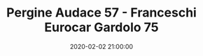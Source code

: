 ---
title: Pergine Audace 57 - Franceschi Eurocar Gardolo 75
date: 2020-02-02 21:00:00
squadra-a: Pergine Audace
punteggio-a: 57
squadra-b: Franceschi Eurocar Gardolo
punteggio-b: 75
partite/squadra: serie-d-19-20
luogo: Palestra ''Garbari''
categoria: serie d
---